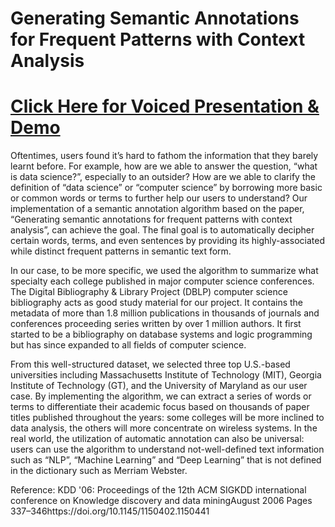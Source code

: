 # Generating Semantic Annotations for Frequent Patterns with Context Analysis

# [Click Here for Voiced Presentation & Demo](https://mediaspace.illinois.edu/edit/1_xsvj5ffh) #

Oftentimes, users found it’s hard to fathom the information that they barely learnt before. For example, how are we able to answer the question, “what is data science?”, especially to an outsider? How are we able to clarify the definition of “data science” or “computer science” by borrowing more basic or common words or terms to further help our users to understand? Our implementation of a semantic annotation algorithm based on the paper, “Generating semantic annotations for frequent patterns with context analysis”,  can achieve the goal. The final goal is to automatically decipher certain words, terms, and even sentences by providing its highly-associated while distinct frequent patterns in semantic text form. 

In our case, to be more specific, we used the algorithm to summarize what specialty each college published in major computer science conferences. The Digital Bibliography & Library Project (DBLP) computer science bibliography acts as good study material for our project. It contains the metadata of more than 1.8 million publications in thousands of journals and conferences proceeding series written by over 1 million authors. It first started to be a bibliography on database systems and logic programming but has since expanded to all fields of computer science.

From this well-structured dataset, we selected three top U.S.-based universities including Massachusetts Institute of Technology (MIT), Georgia Institute of Technology (GT), and the University of Maryland as our user case. By implementing the algorithm, we can extract a series of words or terms to differentiate their academic focus based on thousands of paper titles published throughout the years: some colleges will be more inclined to data analysis, the others will more concentrate on wireless systems. In the real world, the utilization of automatic annotation can also be universal: users can use the algorithm to understand not-well-defined text information such as “NLP”, “Machine Learning” and “Deep Learning” that is not defined in the dictionary such as Merriam Webster. 

Reference: KDD '06: Proceedings of the 12th ACM SIGKDD international conference on Knowledge discovery and data miningAugust 2006 Pages 337–346https://doi.org/10.1145/1150402.1150441
